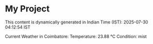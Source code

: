 # My Project

This content is dynamically generated in Indian Time (IST): 2025-07-30 04:12:54 IST


Current Weather in Coimbatore:
Temperature: 23.88 °C
Condition: mist
